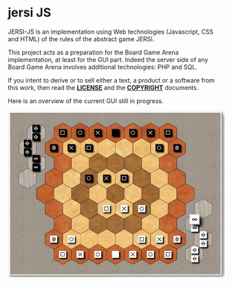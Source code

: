 # jersi JS

JERSI-JS is an implementation using Web technologies (Javascript, CSS and HTML) of the rules of the abstract game JERSI.

This project acts as a preparation for the Board Game Arena implementation, at least for the GUI part. Indeed the server side of any Board Game Arena involves additional technologies: PHP and SQL.

If you intent to derive or to sell either a text, a product or a software from this work, then read the [**LICENSE**](./docs/LICENSE.txt) and the  [**COPYRIGHT**](./docs/COPYRIGHT.md)  documents.

Here is an overview of the current GUI still in progress. 

![](./docs/jersi-js-exo-2.jpg)
